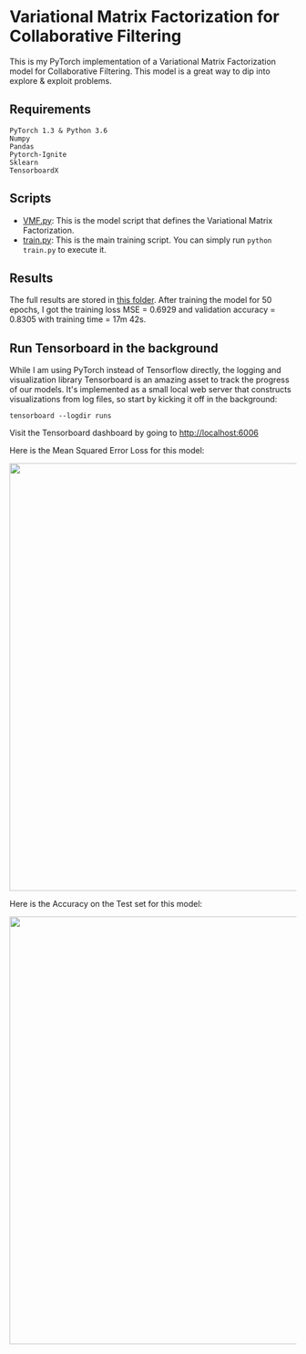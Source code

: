 # Variational Matrix Factorization for Collaborative Filtering

This is my PyTorch implementation of a Variational Matrix Factorization model for Collaborative Filtering. This model is a great way to dip into explore & exploit problems.

## Requirements
```
PyTorch 1.3 & Python 3.6
Numpy
Pandas
Pytorch-Ignite
Sklearn
TensorboardX
```

## Scripts
* [VMF.py](https://github.com/khanhnamle1994/transfer-rec/blob/master/Matrix-Factorization-Experiments/Variational-MF/VMF.py): This is the model script that defines the Variational Matrix Factorization.
* [train.py](https://github.com/khanhnamle1994/transfer-rec/blob/master/Matrix-Factorization-Experiments/Variational-MF/train.py): This is the main training script. You can simply run `python train.py` to execute it.

## Results
The full results are stored in [this folder](https://github.com/khanhnamle1994/transfer-rec/tree/master/Matrix-Factorization-Experiments/Variational-MF/results). After training the model for 50 epochs, I got the training loss MSE = 0.6929 and validation accuracy = 0.8305 with training time = 17m 42s.

## Run Tensorboard in the background
While I am using PyTorch instead of Tensorflow directly, the logging and visualization library Tensorboard is an amazing asset to track the progress of our models. It's implemented as a small local web server that constructs visualizations from log files, so start by kicking it off in the background:

```
tensorboard --logdir runs
```

Visit the Tensorboard dashboard by going to [http://localhost:6006](http://localhost:6006)

Here is the Mean Squared Error Loss for this model:

<img src="https://github.com/khanhnamle1994/transfer-rec/blob/master/Matrix-Factorization-Experiments/Variational-MF/loss_mse.svg" width="750" />

Here is the Accuracy on the Test set for this model:

<img src="https://github.com/khanhnamle1994/transfer-rec/blob/master/Matrix-Factorization-Experiments/Variational-MF/validation_avg_accuracy.svg" width="750" />
